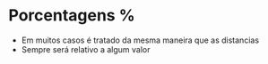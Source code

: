 # Porcentagens %

* Em muitos casos é tratado da mesma maneira que as distancias <length>
* Sempre será relativo a algum valor